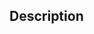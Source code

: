 ## Description

<!---
Please include a summary of the change and which issue is fixed. Please also include relevant motivation and context.
-->

